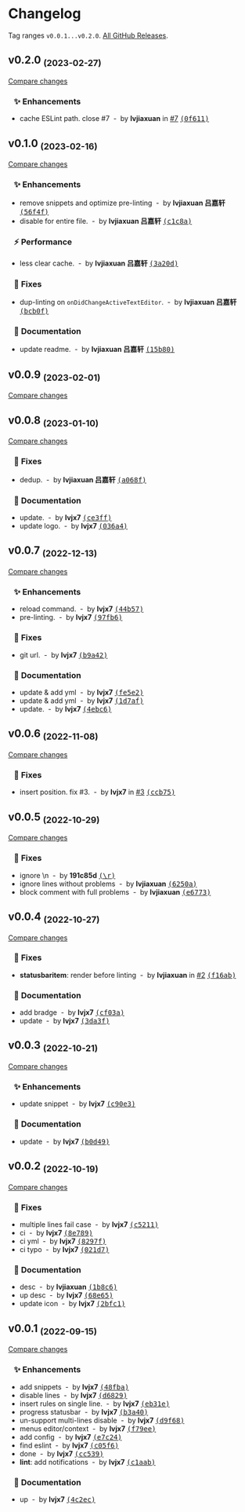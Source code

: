 # Changelog

Tag ranges `v0.0.1...v0.2.0`. [All GitHub Releases](https://github.com/lvjiaxuan/vscode-eslint-disable/releases).

## v0.2.0 <sub>(2023-02-27)</sub>
[Compare changes](https://github.com/lvjiaxuan/vscode-eslint-disable/compare/v0.1.0...main)

### &nbsp;&nbsp;&nbsp;✨ Enhancements

- cache ESLint path. close #7 &nbsp;-&nbsp; by **lvjiaxuan** in [#7](https://github.com/lvjiaxuan/vscode-eslint-disable/issues/7) [<samp>(0f611)</samp>](https://github.com/lvjiaxuan/vscode-eslint-disable/commit/0f611cb)

## v0.1.0 <sub>(2023-02-16)</sub>
[Compare changes](https://github.com/lvjiaxuan/vscode-eslint-disable/compare/v0.0.9...v0.1.0)

### &nbsp;&nbsp;&nbsp;✨ Enhancements

- remove snippets and optimize pre-linting &nbsp;-&nbsp; by **lvjiaxuan 吕嘉轩** [<samp>(56f4f)</samp>](https://github.com/lvjiaxuan/vscode-eslint-disable/commit/56f4ffb)
- disable for entire file. &nbsp;-&nbsp; by **lvjiaxuan 吕嘉轩** [<samp>(c1c8a)</samp>](https://github.com/lvjiaxuan/vscode-eslint-disable/commit/c1c8a5e)

### &nbsp;&nbsp;&nbsp;⚡️ Performance

- less clear cache. &nbsp;-&nbsp; by **lvjiaxuan 吕嘉轩** [<samp>(3a20d)</samp>](https://github.com/lvjiaxuan/vscode-eslint-disable/commit/3a20d80)

### &nbsp;&nbsp;&nbsp;🐛 Fixes

- dup-linting on `onDidChangeActiveTextEditor`. &nbsp;-&nbsp; by **lvjiaxuan 吕嘉轩** [<samp>(bcb0f)</samp>](https://github.com/lvjiaxuan/vscode-eslint-disable/commit/bcb0fa2)

### &nbsp;&nbsp;&nbsp;📝 Documentation

- update readme. &nbsp;-&nbsp; by **lvjiaxuan 吕嘉轩** [<samp>(15b80)</samp>](https://github.com/lvjiaxuan/vscode-eslint-disable/commit/15b80d6)

## v0.0.9 <sub>(2023-02-01)</sub>
[Compare changes](https://github.com/lvjiaxuan/vscode-eslint-disable/compare/v0.0.8...v0.0.9)

## v0.0.8 <sub>(2023-01-10)</sub>
[Compare changes](https://github.com/lvjiaxuan/vscode-eslint-disable/compare/v0.0.7...v0.0.8)

### &nbsp;&nbsp;&nbsp;🐛 Fixes

- dedup. &nbsp;-&nbsp; by **lvjiaxuan 吕嘉轩** [<samp>(a068f)</samp>](https://github.com/lvjiaxuan/vscode-eslint-disable/commit/a068fb4)

### &nbsp;&nbsp;&nbsp;📝 Documentation

- update. &nbsp;-&nbsp; by **lvjx7** [<samp>(ce3ff)</samp>](https://github.com/lvjiaxuan/vscode-eslint-disable/commit/ce3ff9a)
- update logo. &nbsp;-&nbsp; by **lvjx7** [<samp>(036a4)</samp>](https://github.com/lvjiaxuan/vscode-eslint-disable/commit/036a4b3)

## v0.0.7 <sub>(2022-12-13)</sub>
[Compare changes](https://github.com/lvjiaxuan/vscode-eslint-disable/compare/v0.0.6...v0.0.7)

### &nbsp;&nbsp;&nbsp;✨ Enhancements

- reload command. &nbsp;-&nbsp; by **lvjx7** [<samp>(44b57)</samp>](https://github.com/lvjiaxuan/vscode-eslint-disable/commit/44b5725)
- pre-linting. &nbsp;-&nbsp; by **lvjx7** [<samp>(97fb6)</samp>](https://github.com/lvjiaxuan/vscode-eslint-disable/commit/97fb63b)

### &nbsp;&nbsp;&nbsp;🐛 Fixes

- git url. &nbsp;-&nbsp; by **lvjx7** [<samp>(b9a42)</samp>](https://github.com/lvjiaxuan/vscode-eslint-disable/commit/b9a42d0)

### &nbsp;&nbsp;&nbsp;📝 Documentation

- update & add yml &nbsp;-&nbsp; by **lvjx7** [<samp>(fe5e2)</samp>](https://github.com/lvjiaxuan/vscode-eslint-disable/commit/fe5e232)
- update & add yml &nbsp;-&nbsp; by **lvjx7** [<samp>(1d7af)</samp>](https://github.com/lvjiaxuan/vscode-eslint-disable/commit/1d7afb3)
- update. &nbsp;-&nbsp; by **lvjx7** [<samp>(4ebc6)</samp>](https://github.com/lvjiaxuan/vscode-eslint-disable/commit/4ebc6f1)

## v0.0.6 <sub>(2022-11-08)</sub>
[Compare changes](https://github.com/lvjiaxuan/vscode-eslint-disable/compare/v0.0.5...v0.0.6)

### &nbsp;&nbsp;&nbsp;🐛 Fixes

- insert position. fix #3. &nbsp;-&nbsp; by **lvjx7** in [#3](https://github.com/lvjiaxuan/vscode-eslint-disable/issues/3) [<samp>(ccb75)</samp>](https://github.com/lvjiaxuan/vscode-eslint-disable/commit/ccb7594)

## v0.0.5 <sub>(2022-10-29)</sub>
[Compare changes](https://github.com/lvjiaxuan/vscode-eslint-disable/compare/v0.0.4...v0.0.5)

### &nbsp;&nbsp;&nbsp;🐛 Fixes

- ignore \n &nbsp;-&nbsp; by **191c85d** [<samp>(\r)</samp>](https://github.com/lvjiaxuan/vscode-eslint-disable/commit/\r)
- ignore lines without problems &nbsp;-&nbsp; by **lvjiaxuan** [<samp>(6250a)</samp>](https://github.com/lvjiaxuan/vscode-eslint-disable/commit/6250ad3)
- block comment with full problems &nbsp;-&nbsp; by **lvjiaxuan** [<samp>(e6773)</samp>](https://github.com/lvjiaxuan/vscode-eslint-disable/commit/e6773dc)

## v0.0.4 <sub>(2022-10-27)</sub>
[Compare changes](https://github.com/lvjiaxuan/vscode-eslint-disable/compare/v0.0.3...v0.0.4)

### &nbsp;&nbsp;&nbsp;🐛 Fixes

- **statusbaritem**: render before linting &nbsp;-&nbsp; by **lvjiaxuan** in [#2](https://github.com/lvjiaxuan/vscode-eslint-disable/issues/2) [<samp>(f16ab)</samp>](https://github.com/lvjiaxuan/vscode-eslint-disable/commit/f16ab48)

### &nbsp;&nbsp;&nbsp;📝 Documentation

- add bradge &nbsp;-&nbsp; by **lvjx7** [<samp>(cf03a)</samp>](https://github.com/lvjiaxuan/vscode-eslint-disable/commit/cf03a03)
- update &nbsp;-&nbsp; by **lvjx7** [<samp>(3da3f)</samp>](https://github.com/lvjiaxuan/vscode-eslint-disable/commit/3da3f8b)

## v0.0.3 <sub>(2022-10-21)</sub>
[Compare changes](https://github.com/lvjiaxuan/vscode-eslint-disable/compare/v0.0.2...v0.0.3)

### &nbsp;&nbsp;&nbsp;✨ Enhancements

- update snippet &nbsp;-&nbsp; by **lvjx7** [<samp>(c90e3)</samp>](https://github.com/lvjiaxuan/vscode-eslint-disable/commit/c90e3e5)

### &nbsp;&nbsp;&nbsp;📝 Documentation

- update &nbsp;-&nbsp; by **lvjx7** [<samp>(b0d49)</samp>](https://github.com/lvjiaxuan/vscode-eslint-disable/commit/b0d49b4)

## v0.0.2 <sub>(2022-10-19)</sub>
[Compare changes](https://github.com/lvjiaxuan/vscode-eslint-disable/compare/v0.0.1...v0.0.2)

### &nbsp;&nbsp;&nbsp;🐛 Fixes

- multiple lines fail case &nbsp;-&nbsp; by **lvjx7** [<samp>(c5211)</samp>](https://github.com/lvjiaxuan/vscode-eslint-disable/commit/c521151)
- ci &nbsp;-&nbsp; by **lvjx7** [<samp>(8e789)</samp>](https://github.com/lvjiaxuan/vscode-eslint-disable/commit/8e789a1)
- ci yml &nbsp;-&nbsp; by **lvjx7** [<samp>(8297f)</samp>](https://github.com/lvjiaxuan/vscode-eslint-disable/commit/8297fe9)
- ci typo &nbsp;-&nbsp; by **lvjx7** [<samp>(021d7)</samp>](https://github.com/lvjiaxuan/vscode-eslint-disable/commit/021d736)

### &nbsp;&nbsp;&nbsp;📝 Documentation

- desc &nbsp;-&nbsp; by **lvjiaxuan** [<samp>(1b8c6)</samp>](https://github.com/lvjiaxuan/vscode-eslint-disable/commit/1b8c68c)
- up desc &nbsp;-&nbsp; by **lvjx7** [<samp>(68e65)</samp>](https://github.com/lvjiaxuan/vscode-eslint-disable/commit/68e651c)
- update icon &nbsp;-&nbsp; by **lvjx7** [<samp>(2bfc1)</samp>](https://github.com/lvjiaxuan/vscode-eslint-disable/commit/2bfc11c)

## v0.0.1 <sub>(2022-09-15)</sub>
[Compare changes](https://github.com/lvjiaxuan/vscode-eslint-disable/compare/...v0.0.1)

### &nbsp;&nbsp;&nbsp;✨ Enhancements

- add snippets &nbsp;-&nbsp; by **lvjx7** [<samp>(48fba)</samp>](https://github.com/lvjiaxuan/vscode-eslint-disable/commit/48fba0b)
- disable lines &nbsp;-&nbsp; by **lvjx7** [<samp>(d6829)</samp>](https://github.com/lvjiaxuan/vscode-eslint-disable/commit/d682974)
- insert rules on single line. &nbsp;-&nbsp; by **lvjx7** [<samp>(eb31e)</samp>](https://github.com/lvjiaxuan/vscode-eslint-disable/commit/eb31e9b)
- progress statusbar &nbsp;-&nbsp; by **lvjx7** [<samp>(b3a40)</samp>](https://github.com/lvjiaxuan/vscode-eslint-disable/commit/b3a40d6)
- un-support multi-lines disable &nbsp;-&nbsp; by **lvjx7** [<samp>(d9f68)</samp>](https://github.com/lvjiaxuan/vscode-eslint-disable/commit/d9f6814)
- menus editor/context &nbsp;-&nbsp; by **lvjx7** [<samp>(f79ee)</samp>](https://github.com/lvjiaxuan/vscode-eslint-disable/commit/f79ee5f)
- add config &nbsp;-&nbsp; by **lvjx7** [<samp>(e7c24)</samp>](https://github.com/lvjiaxuan/vscode-eslint-disable/commit/e7c2437)
- find eslint &nbsp;-&nbsp; by **lvjx7** [<samp>(c05f6)</samp>](https://github.com/lvjiaxuan/vscode-eslint-disable/commit/c05f68c)
- done &nbsp;-&nbsp; by **lvjx7** [<samp>(cc539)</samp>](https://github.com/lvjiaxuan/vscode-eslint-disable/commit/cc539a9)
- **lint**: add notifications &nbsp;-&nbsp; by **lvjx7** [<samp>(c1aab)</samp>](https://github.com/lvjiaxuan/vscode-eslint-disable/commit/c1aabcf)

### &nbsp;&nbsp;&nbsp;📝 Documentation

- up &nbsp;-&nbsp; by **lvjx7** [<samp>(4c2ec)</samp>](https://github.com/lvjiaxuan/vscode-eslint-disable/commit/4c2ec88)